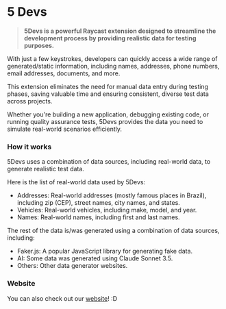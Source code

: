 # 5 Devs

> **5Devs is a powerful Raycast extension designed to streamline the development process by providing realistic data for testing purposes.** 

With just a few keystrokes, developers can quickly access a wide range of generated/static information, including names, addresses, phone numbers, email addresses, documents, and more. 

This extension eliminates the need for manual data entry during testing phases, saving valuable time and ensuring consistent, diverse test data across projects. 

Whether you're building a new application, debugging existing code, or running quality assurance tests, 5Devs provides the data you need to simulate real-world scenarios efficiently.

### How it works

5Devs uses a combination of data sources, including real-world data, to generate realistic test data.

Here is the list of real-world data used by 5Devs:

- Addresses: Real-world addresses (mostly famous places in Brazil), including zip (CEP), street names, city names, and states.
- Vehicles: Real-world vehicles, including make, model, and year.
- Names: Real-world names, including first and last names.

The rest of the data is/was generated using a combination of data sources, including:

- Faker.js: A popular JavaScript library for generating fake data.
- AI: Some data was generated using Claude Sonnet 3.5.
- Others: Other data generator websites. 

### Website

You can also check out our [website](https://5devs.com.br)! :D